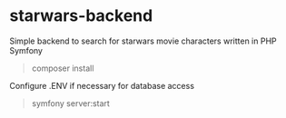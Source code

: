 # starwars-backend
Simple backend to search for starwars movie characters written in PHP Symfony

> composer install

Configure .ENV if necessary for database access

> symfony server:start


